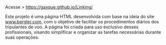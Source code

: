 Acesse > https://gaxque.github.io/Linking/

Este projeto é uma página HTML desenvolvida com base na ideia do site www.bergler.com, 
com o objetivo de facilitar os procedimentos diários dos tripulantes de voo.
A página foi criada para uso exclusivo desses profissionais, visando simplificar 
e organizar as tarefas necessárias durante suas operações.
